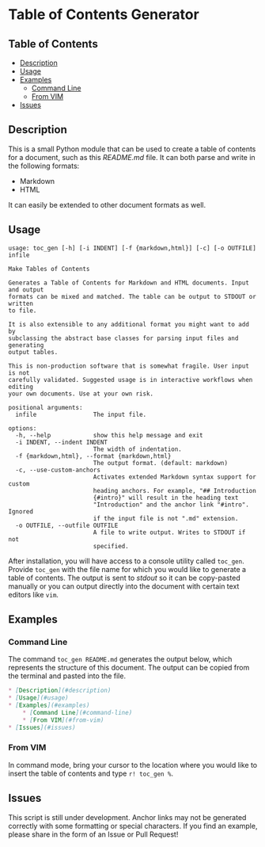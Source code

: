 Table of Contents Generator
===========================

## Table of Contents

* [Description](#description)
* [Usage](#usage)
* [Examples](#examples)
    * [Command Line](#command-line)
    * [From VIM](#from-vim)
* [Issues](#issues)

## Description

This is a small Python module that can be used to create a table of contents
for a document, such as this _README.md_ file. It can both parse and write in
the following formats:

- Markdown
- HTML

It can easily be extended to other document formats as well.

## Usage

```
usage: toc_gen [-h] [-i INDENT] [-f {markdown,html}] [-c] [-o OUTFILE] infile

Make Tables of Contents

Generates a Table of Contents for Markdown and HTML documents. Input and output
formats can be mixed and matched. The table can be output to STDOUT or written
to file.

It is also extensible to any additional format you might want to add by
subclassing the abstract base classes for parsing input files and generating
output tables.

This is non-production software that is somewhat fragile. User input is not
carefully validated. Suggested usage is in interactive workflows when editing
your own documents. Use at your own risk.

positional arguments:
  infile                The input file.

options:
  -h, --help            show this help message and exit
  -i INDENT, --indent INDENT
                        The width of indentation.
  -f {markdown,html}, --format {markdown,html}
                        The output format. (default: markdown)
  -c, --use-custom-anchors
                        Activates extended Markdown syntax support for custom
                        heading anchors. For example, "## Introduction
                        {#intro}" will result in the heading text
                        "Introduction" and the anchor link "#intro". Ignored
                        if the input file is not ".md" extension.
  -o OUTFILE, --outfile OUTFILE
                        A file to write output. Writes to STDOUT if not
                        specified.
```

After installation, you will have access to a console utility called `toc_gen`.
Provide `toc_gen` with the file name for which you would like to generate a
table of contents. The output is sent to _stdout_ so it can be copy-pasted
manually or you can output directly into the document with certain text
editors like `vim`.

## Examples

### Command Line

The command `toc_gen README.md` generates the output below, which represents
the structure of this document. The output can be copied from the terminal and
pasted into the file.

```md
* [Description](#description)
* [Usage](#usage)
* [Examples](#examples)
    * [Command Line](#command-line)
    * [From VIM](#from-vim)
* [Issues](#issues)
```


### From VIM

In command mode, bring your cursor to the location where you would like to
insert the table of contents and type `r! toc_gen %`.

## Issues

This script is still under development. Anchor links may not be generated
correctly with some formatting or special characters. If you find an example,
please share in the form of an Issue or Pull Request!
